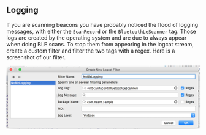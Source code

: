 ## Logging

If you are scanning beacons you have probably noticed the flood of logging messages, with either the `ScanRecord` or the `BluetoothLeScanner` tag. Those logs are created by the operating system and are due to always appear when doing BLE scans. To stop them from appearing in the logcat stream, create a custom filter and filter the two tags with a regex. Here is a screenshot of our filter.

![logfilter](logfilter.png "")
